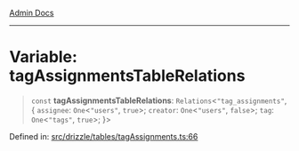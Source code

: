 [Admin Docs](/)

***

# Variable: tagAssignmentsTableRelations

> `const` **tagAssignmentsTableRelations**: `Relations`\<`"tag_assignments"`, \{ `assignee`: `One`\<`"users"`, `true`\>; `creator`: `One`\<`"users"`, `false`\>; `tag`: `One`\<`"tags"`, `true`\>; \}\>

Defined in: [src/drizzle/tables/tagAssignments.ts:66](https://github.com/PalisadoesFoundation/talawa-api/blob/36e30b39ce897bdded5fea4859d9ae00485b5a4c/src/drizzle/tables/tagAssignments.ts#L66)
